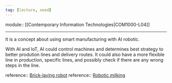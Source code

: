 ```yaml
---
tag: [lecture, seed]
---
```

module:: [[Contemporary Information Technologies|COM1000-L04]]
___
It is a concept about using smart manufacturing with AI robotic.

With AI and IoT, AI could control machines and determines best strategy to better prodution lines and delivery routes. It could also have a more flexible line in production, specific lines, and possibly check if there are any wrong steps in the line.


reference:: [Brick-laying robot](https://youtu.be/2-VR4IcDhX0)
reference:: [Robotic milking](https://youtu.be/J0D8tTj0SRM)

